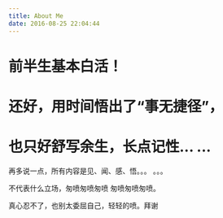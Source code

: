 ```yaml
---
title: About Me
date: 2016-08-25 22:04:44
---
```


# 前半生基本白活！
# 还好，用时间悟出了“事无捷径”，
# 也只好舒写余生，长点记性... ...
再多说一点，所有内容是见、闻、感、悟。。。 。。。

不代表什么立场，匆喷匆喷匆喷 匆喷匆喷匆喷。

真心忍不了，也别太委屈自己，轻轻的喷。拜谢
